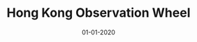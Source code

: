 ---
draft: true
title: "Hong Kong Observation Wheel"
date: 01-01-2020
type: main
category: ar
category_slug: ar
role: producer
external_url: ""
image: assets/credits/...
---